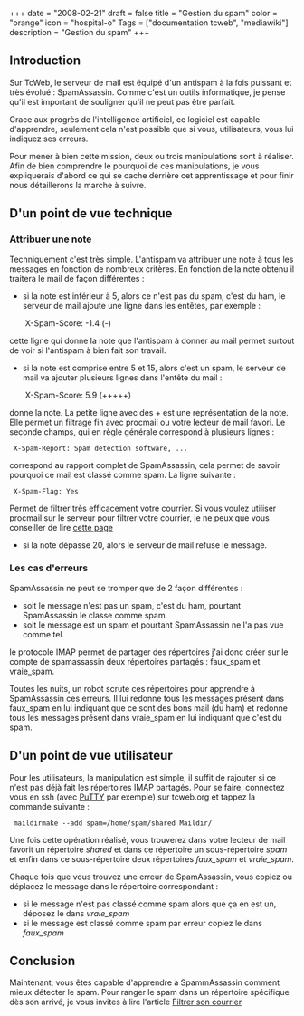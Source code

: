 +++
date = "2008-02-21"
draft = false
title = "Gestion du spam"
color = "orange"
icon = "hospital-o"
Tags = ["documentation tcweb", "mediawiki"]
description = "Gestion du spam"
+++

Introduction
------------

Sur TcWeb, le serveur de mail est équipé d'un antispam à la fois
puissant et très évolué : SpamAssassin. Comme c'est un outils
informatique, je pense qu'il est important de souligner qu'il ne peut
pas être parfait.

Grace aux progrès de l'intelligence artificiel, ce logiciel est capable
d'apprendre, seulement cela n'est possible que si vous, utilisateurs,
vous lui indiquez ses erreurs.

Pour mener à bien cette mission, deux ou trois manipulations sont à
réaliser. Afin de bien comprendre le pourquoi de ces manipulations, je
vous expliquerais d'abord ce qui se cache derrière cet apprentissage et
pour finir nous détaillerons la marche à suivre.

D'un point de vue technique
---------------------------

### Attribuer une note

Techniquement c'est très simple. L'antispam va attribuer une note à tous
les messages en fonction de nombreux critères. En fonction de la note
obtenu il traitera le mail de façon différentes :

-   si la note est inférieur à 5, alors ce n'est pas du spam, c'est du
    ham, le serveur de mail ajoute une ligne dans les entêtes, par
    exemple :

     X-Spam-Score: -1.4 (-)

cette ligne qui donne la note que l'antispam à donner au mail permet
surtout de voir si l'antispam à bien fait son travail.

-   si la note est comprise entre 5 et 15, alors c'est un spam, le
    serveur de mail va ajouter plusieurs lignes dans l'entête du mail :

     X-Spam-Score: 5.9 (+++++)

donne la note. La petite ligne avec des + est une représentation de la
note. Elle permet un filtrage fin avec procmail ou votre lecteur de mail
favori. Le seconde champs, qui en règle générale correspond à plusieurs
lignes :

     X-Spam-Report: Spam detection software, ...

correspond au rapport complet de SpamAssassin, cela permet de savoir
pourquoi ce mail est classé comme spam. La ligne suivante :

     X-Spam-Flag: Yes

Permet de filtrer très efficacement votre courrier. Si vous voulez
utiliser procmail sur le serveur pour filtrer votre courrier, je ne peux
que vous conseiller de lire [cette
page](/wiki/filtrer-son-courrier)

-   si la note dépasse 20, alors le serveur de mail refuse le message.

### Les cas d'erreurs

SpamAssassin ne peut se tromper que de 2 façon différentes :

-   soit le message n'est pas un spam, c'est du ham, pourtant
    SpamAssassin le classe comme spam.
-   soit le message est un spam et pourtant SpamAssassin ne l'a pas vue
    comme tel.

le protocole IMAP permet de partager des répertoires j'ai donc créer sur
le compte de spamassassin deux répertoires partagés : faux\_spam et
vraie\_spam.

Toutes les nuits, un robot scrute ces répertoires pour apprendre à
SpamAssassin ces erreurs. Il lui redonne tous les messages présent dans
faux\_spam en lui indiquant que ce sont des bons mail (du ham) et
redonne tous les messages présent dans vraie\_spam en lui indiquant que
c'est du spam.

D'un point de vue utilisateur
-----------------------------

Pour les utilisateurs, la manipulation est simple, il suffit de rajouter
si ce n'est pas déjà fait les répertoires IMAP partagés. Pour se faire,
connectez vous en ssh (avec [PuTTY](/wiki/putty) par exemple) sur
tcweb.org et tappez la commande suivante :

     maildirmake --add spam=/home/spam/shared Maildir/

Une fois cette opération réalisé, vous trouverez dans votre lecteur de
mail favorit un répertoire *shared* et dans ce répertoire un
sous-répertoire *spam* et enfin dans ce sous-répertoire deux répertoires
*faux\_spam* et *vraie\_spam*.

Chaque fois que vous trouvez une erreur de SpamAssassin, vous copiez ou
déplacez le message dans le répertoire correspondant :

-   si le message n'est pas classé comme spam alors que ça en est un,
    déposez le dans *vraie\_spam*
-   si le message est classé comme spam par erreur copiez le dans
    *faux\_spam*

Conclusion
----------

Maintenant, vous êtes capable d'apprendre à SpammAssassin comment mieux
détecter le spam. Pour ranger le spam dans un répertoire spécifique dès
son arrivé, je vous invites à lire l'article [Filtrer son
courrier](/wiki/filtrer-son-courrier)
